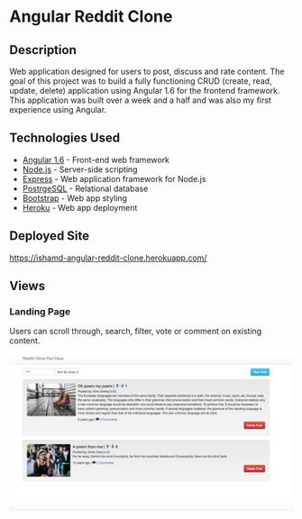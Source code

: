 # Angular Reddit Clone

## Description

Web application designed for users to post, discuss and rate content. The goal of this project was to build a fully functioning CRUD (create, read, update, delete) application using Angular 1.6 for the frontend framework. This application was built over a week and a half and was also my first experience using Angular.

## Technologies Used

* [Angular 1.6](https://angularjs.org/) - Front-end web framework
* [Node.js](https://nodejs.org/en/) - Server-side scripting
* [Express](https://expressjs.com/) - Web application framework for Node.js
* [PostrgeSQL](https://www.postgresql.org/) - Relational database
* [Bootstrap](http://getbootstrap.com/) - Web app styling
* [Heroku](https://www.heroku.com/) - Web app deployment

## Deployed Site

https://ishamd-angular-reddit-clone.herokuapp.com/

## Views

### Landing Page

Users can scroll through, search, filter, vote or comment on existing content.

![alt text](./images/home.png "Angular Reddit Clone Landing Page")

